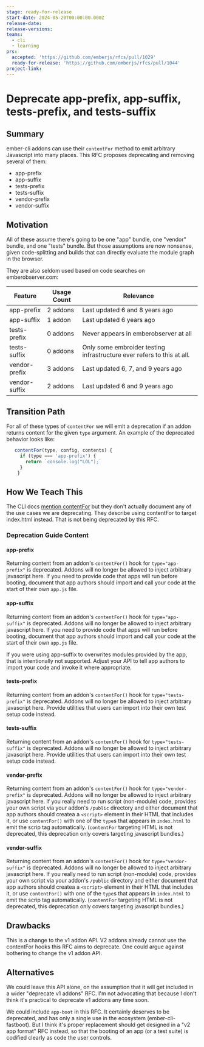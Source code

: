 ```yaml
---
stage: ready-for-release
start-date: 2024-05-20T00:00:00.000Z
release-date:
release-versions:
teams:
  - cli
  - learning
prs:
  accepted: 'https://github.com/emberjs/rfcs/pull/1029'
  ready-for-release: 'https://github.com/emberjs/rfcs/pull/1044'
project-link:
---
```


<!---
Directions for above:

stage: Leave as is
start-date: Fill in with today's date, 2032-12-01T00:00:00.000Z
release-date: Leave as is
release-versions: Leave as is
teams: Include only the [team(s)](README.md#relevant-teams) for which this RFC applies
prs:
  accepted: Fill this in with the URL for the Proposal RFC PR
project-link: Leave as is
-->

# Deprecate app-prefix, app-suffix, tests-prefix, and tests-suffix

## Summary

ember-cli addons can use their `contentFor` method to emit arbitrary Javascript into many places. This RFC proposes deprecating and removing several of them:

 - app-prefix
 - app-suffix
 - tests-prefix
 - tests-suffix
 - vendor-prefix
 - vendor-suffix

## Motivation

All of these assume there's going to be one "app" bundle, one "vendor" bundle, and one "tests" bundle. But those assumptions are now nonsense, given code-splitting and builds that can directly evaluate the module graph in the browser.

They are also seldom used based on code searches on emberobserver.com:

| Feature  | Usage Count   | Relevance |
| ---------| ------------- | -----------------------------------------------------------------------------------   |
| app-prefix  | 2 addons   | Last updated 6 and 8 years ago                                     |
| app-suffix | 1 addon     | Last updated 6 years ago |
| tests-prefix | 0 addons  | Never appears in emberobserver at all |
| tests-suffix | 0 addons  | Only some embroider testing infrastructure ever refers to this at all. |
| vendor-prefix | 3 addons | Last updated 6, 7, and 9 years ago | 
| vendor-suffix | 2 addons | Last updated 6 and 9 years ago |

## Transition Path

For all of these types of `contentFor` we will emit a deprecation if an addon returns content for the given `type` argument. An example of the deprecated behavior looks like:

```js
   contentFor(type, config, contents) {
     if (type === 'app-prefix') {
       return `console.log("LOL");`
     }
    }
```

## How We Teach This

The CLI docs [mention contentFor](https://ember-cli.com/api/classes/addon#method_contentFor) but they don't actually document any of the use cases we are deprecating. They describe using contentFor to target index.html instead. That is not being deprecated by this RFC.


### Deprecation Guide Content

#### app-prefix

Returning content from an addon's `contentFor()` hook for `type="app-prefix"` is deprecated. Addons will no longer be allowed to inject arbitrary javascript here. If you need to provide code that apps will run before booting, document that app authors should import and call your code at the start of their own `app.js` file.

#### app-suffix

Returning content from an addon's `contentFor()` hook for `type="app-suffix"` is deprecated. Addons will no longer be allowed to inject arbitrary javascript here. If you need to provide code that apps will run before booting, document that app authors should import and call your code at the start of their own `app.js` file.

If you were using app-suffix to overwrites modules provided by the app, that is intentionally not supported. Adjust your API to tell app authors to import your code and invoke it where appropriate.

#### tests-prefix

Returning content from an addon's `contentFor()` hook for `type="tests-prefix"` is deprecated. Addons will no longer be allowed to inject arbitrary javascript here. Provide utilities that users can import into their own test setup code instead.

#### tests-suffix

Returning content from an addon's `contentFor()` hook for `type="tests-suffix"` is deprecated. Addons will no longer be allowed to inject arbitrary javascript here. Provide utilities that users can import into their own test setup code instead.

#### vendor-prefix

Returning content from an addon's `contentFor()` hook for `type="vendor-prefix"` is deprecated. Addons will no longer be allowed to inject arbitrary javascript here. If you really need to run script (non-module) code, provides your own script via your addon's `/public` directory and either document that app authors should createa a `<script>` element in their HTML that includes it, or use `contentFor()` with one of the `type`s that appears in `index.html` to emit the scrip tag automatically. (`contentFor` targeting HTML is not deprecated, this deprecation only covers targeting javascript bundles.)

#### vendor-suffix

Returning content from an addon's `contentFor()` hook for `type="vendor-suffix"` is deprecated. Addons will no longer be allowed to inject arbitrary javascript here. If you really need to run script (non-module) code, provides your own script via your addon's `/public` directory and either document that app authors should createa a `<script>` element in their HTML that includes it, or use `contentFor()` with one of the `type`s that appears in `index.html` to emit the scrip tag automatically. (`contentFor` targeting HTML is not deprecated, this deprecation only covers targeting javascript bundles.)

## Drawbacks

This is a change to the v1 addon API. V2 addons already cannot use the contentFor hooks this RFC aims to deprecate. One could argue against bothering to change the v1 addon API.

## Alternatives

We could leave this API alone, on the assumption that it will get included in a wider "deprecate v1 addons" RFC. I'm not advocating that because I don't think it's practical to deprecate v1 addons any time soon.

We could include `app-boot` in this RFC. It certainly deserves to be deprecated, and has only a single use in the ecosystem (ember-cli-fastboot). But I think it's proper replacement should get designed in a "v2 app format" RFC instead, so that the booting of an app (or a test suite) is codified clearly as code the user controls. 
